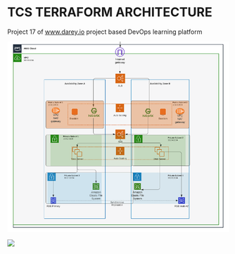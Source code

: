 # TCS TERRAFORM ARCHITECTURE
Project 17 of www.darey.io project based DevOps learning platform


![](./Architecture.PNG)

![](./final%20apply.PNG)
